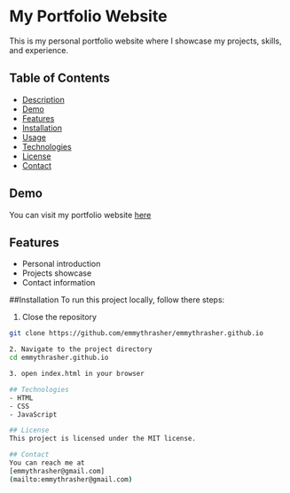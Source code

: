 # My Portfolio Website
This is my personal portfolio website where I showcase my projects, skills, and experience. 

## Table of Contents
- [Description](#description)
- [Demo](#demo)
- [Features](#features)
- [Installation](#installation)
- [Usage](#usage)
- [Technologies](#technologies)
- [License](#license)
- [Contact](#contact)

## Demo
You can visit my portfolio website [here](https://emmythrasher.github.io/)

## Features
- Personal introduction
- Projects showcase
- Contact information

##Installation
To run this project locally, follow there steps:
1. Close the repository
 ```bash
 git clone https://github.com/emmythrasher/emmythrasher.github.io

2. Navigate to the project directory
cd emmythrasher.github.io

3. open index.html in your browser

## Technologies
- HTML
- CSS
- JavaScript

## License
This project is licensed under the MIT license.

## Contact
You can reach me at
[emmythrasher@gmail.com]
(mailto:emmythrasher@gmail.com)

